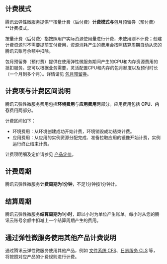 
## 计费模式
腾讯云弹性微服务提供**按量计费（后付费）**计费模式与**包月预留券（预付费）**计费模式。

按量计费（后付费）指按照用户实际资源使用量进行计费，未使用则不计费；创建计费资源时不需要提前支付费用，资源消耗产生的费用会按照结算周期自动从您的腾讯云账号余额中扣除。

包月预留券（预付费）提供在使用弹性微服务期间产生的CPU和内存资源费用的抵扣服务。您可以根据业务需要，灵活配置CPU和内存的包月额度以及预付时长（一个月到多个月）。详情请见 [包月预留券](此处加入包月预留券链接)。


## 计费项与计费区间说明
腾讯云弹性微服务费用包括**环境费用**与**应用费用**两部分。应用费用包括 **CPU**、**内存**费用两部分。

计费区间如下：

- 环境费用：从环境创建成功开始计费，环境销毁成功结束计费。
- 应用费用：从应用的实例资源分配完成、准备拉取应用的镜像开始计费，实例运行终止结束计费。

计费项明细及定价请参见 [产品定价](https://cloud.tencent.com/document/product/1371/75200)。

## 计费周期
腾讯云弹性微服务**计费周期为1分钟**，不足1分钟按1分钟计。

## 结算周期
腾讯云弹性微服务**结算周期为1小时**，即以小时为单位产生账单。每小时从您的腾讯云账号余额中扣减上一个结算周期产生的费用。

## 通过弹性微服务使用其他产品计费说明
通过腾讯云弹性微服务使用其他产品，例如 [文件系统 CFS](https://cloud.tencent.com/document/product/582/9553)、[日志服务 CLS](https://cloud.tencent.com/document/product/614/45802) 等，将按照对应产品的计费规则进行计费。
